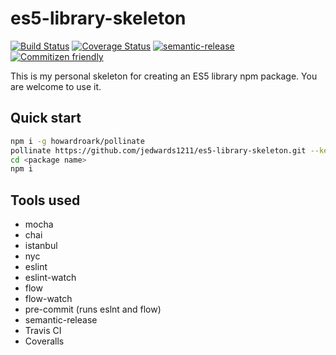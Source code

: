 # es5-library-skeleton

[![Build Status](https://travis-ci.org/jedwards1211/es5-library-skeleton.svg?branch=master)](https://travis-ci.org/jedwards1211/es5-library-skeleton)
[![Coverage Status](https://codecov.io/gh/jedwards1211/es5-library-skeleton/branch/master/graph/badge.svg)](https://codecov.io/gh/jedwards1211/es5-library-skeleton)
[![semantic-release](https://img.shields.io/badge/%20%20%F0%9F%93%A6%F0%9F%9A%80-semantic--release-e10079.svg)](https://github.com/semantic-release/semantic-release)
[![Commitizen friendly](https://img.shields.io/badge/commitizen-friendly-brightgreen.svg)](http://commitizen.github.io/cz-cli/)

This is my personal skeleton for creating an ES5 library npm package.  You are welcome to use it.

## Quick start

```sh
npm i -g howardroark/pollinate
pollinate https://github.com/jedwards1211/es5-library-skeleton.git --keep-history --name <package name> --author <your name> --organization <github organization> --description <package description>
cd <package name>
npm i
```

## Tools used

* mocha
* chai
* istanbul
* nyc
* eslint
* eslint-watch
* flow
* flow-watch
* pre-commit (runs eslnt and flow)
* semantic-release
* Travis CI
* Coveralls

